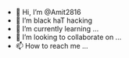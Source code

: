 - 👋 Hi, I’m @Amit2816
- 👀 I’m  black haT hacking
- 🌱 I’m currently learning ...
- 💞️ I’m looking to collaborate on ...
- 📫 How to reach me ...

<!---
Amit2816/Amit2816 is a ✨ special ✨ repository because its `README.md` (this file) appears on your GitHub profile.
You can click the Preview link to take a look at your changes.
--->
